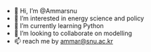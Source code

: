 - 👋 Hi, I’m @Ammarsnu
- 👀 I’m interested in energy science and policy
- 🌱 I’m currently learning Python
- 💞️ I’m looking to collaborate on modelling
- 📫  reach me by ammar@snu.ac.kr

<!---
Ammarsnu/Ammarsnu is a ✨ special ✨ repository because its `README.md` (this file) appears on your GitHub profile.
You can click the Preview link to take a look at your changes.
--->
